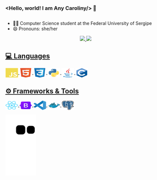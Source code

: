 ### <Hello, world! I am Any Caroliny/> 👋
##
- 👩‍🎓 Computer Science student at the Federal University of Sergipe
- 😄 Pronouns: she/her

<div align="center">
  <a href="https://anycarolinys.github.io/landing-page/">
  <img height="180em" src="https://github-readme-stats.vercel.app/api?username=anycarolinys&show_icons=true&theme=algolia&include_all_commits=true&count_private=true">
  <img height="180em" src="https://github-readme-stats.vercel.app/api/top-langs/?username=anycarolinys&layout=compact&langs_count=7&theme=algolia">
</div>

## 💻 Languages
<div style="display: inline_block">
  <img align="center" alt="Js" height="30" width="40" src="https://raw.githubusercontent.com/devicons/devicon/master/icons/javascript/javascript-plain.svg">
  <img align="center" alt="HTML" height="30" width="40" src="https://raw.githubusercontent.com/devicons/devicon/master/icons/html5/html5-original.svg">
  <img align="center" alt="CSS" height="30" width="40" src="https://raw.githubusercontent.com/devicons/devicon/master/icons/css3/css3-original.svg">
  <img align="center" alt="Python" height="30" width="40" src="https://raw.githubusercontent.com/devicons/devicon/master/icons/python/python-original.svg">
  <img align="center" alt="Java" height="30" width="40" src="https://raw.githubusercontent.com/devicons/devicon/master/icons/java/java-original.svg">
  <img align="center" alt="C" height="30" width="40" src="https://raw.githubusercontent.com/devicons/devicon/master/icons/c/c-original.svg">
</div>

  ## ⚙ Frameworks & Tools
<div style="display: inline_block">
  <img align="center" alt="React" height="30" width="40" src="https://raw.githubusercontent.com/devicons/devicon/master/icons/react/react-original.svg">
  <img align="center" alt="Bootstrap" height="30" width="40" src="https://raw.githubusercontent.com/devicons/devicon/master/icons/bootstrap/bootstrap-original.svg">
  <img align="center" alt="VSCode" height="30" width="40" src="https://raw.githubusercontent.com/devicons/devicon/master/icons/vscode/vscode-original.svg">
  <img align="center" alt="Docker" height="30" width="40" src="https://raw.githubusercontent.com/devicons/devicon/master/icons/docker/docker-original.svg">
  <img align="center" alt="PostgreSQL" height="30" width="40" src="https://raw.githubusercontent.com/devicons/devicon/master/icons/postgresql/postgresql-original.svg">
</div>

  ![Snake animation](https://github.com/anycarolinys/anycarolinys/blob/output/github-contribution-grid-snake.svg)
